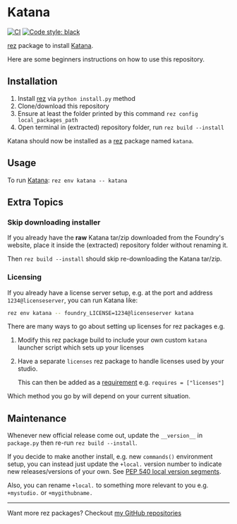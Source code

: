 # Katana

[![CI](../..//workflows/CI/badge.svg?branch=master)](../../actions?query=workflow%3ACI+branch%3Amaster)
[![Code style: black](https://img.shields.io/badge/code%20style-black-000000.svg)](https://github.com/psf/black)


[rez] package to install [Katana].

Here are some beginners instructions on how to use this repository.

## Installation

1. Install [rez] via `python install.py` method
1. Clone/download this repository
1. Ensure at least the folder printed by
   this command `rez config local_packages_path`
1. Open terminal in (extracted) repository folder,
   run `rez build --install`

Katana should now be installed as a [rez] package named `katana`.

## Usage

To run [Katana]: `rez env katana -- katana`


## Extra Topics

### Skip downloading installer

If you already have the **raw** Katana tar/zip downloaded from the Foundry's
website, place it inside the (extracted) repository folder without renaming it.

Then `rez build --install` should skip re-downloading the Katana tar/zip.

### Licensing

If you already have a license server setup, e.g. at the port and address 
`1234@licenseserver`, you can run Katana like:

```bash
rez env katana -- foundry_LICENSE=1234@licenseserver katana
```

There are many ways to go about setting up licenses for rez packages e.g.

1. Modify this rez package build to include your own custom `katana`
   launcher script which sets up your licenses
1. Have a separate `licenses` rez package to handle licenses used by your 
   studio. 
   
   This can then be added as a [requirement] e.g. `requires = ["licenses"]`

Which method you go by will depend on your current situation.


## Maintenance

Whenever new official release come out, update the `__version__`
in `package.py` then re-run `rez build --install`.

If you decide to make another install, e.g. new `commands()` environment
setup, you can instead just update the `+local.` version number to indicate
new releases/versions of your own. See [PEP 540 local version segments].

Also, you can rename `+local.` to something more relevant to you 
e.g. `+mystudio.` or  `+mygithubname.`

----

Want more rez packages? Checkout [my GitHub repositories][j0yu-rez-packages]

[rez]: https://github.com/nerdvegas/rez
[requirement]: https://github.com/nerdvegas/rez/wiki/Package-Definition-Guide#requires
[j0yu-rez-packages]: https://github.com/j0yu?tab=repositories&q=topic%3Arez+topic%3Apackage
[Katana]: https://www.foundry.com/products/katana
[PEP 540 local version segments]: https://www.python.org/dev/peps/pep-0440/#local-version-segments
